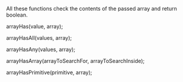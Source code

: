 All these functions check the contents of the passed array and return boolean.

arrayHas(value, array);

arrayHasAll(values, array);

arrayHasAny(values, array);

arrayHasArray(arrayToSearchFor, arrayToSearchInside);

arrayHasPrimitive(primitive, array);

